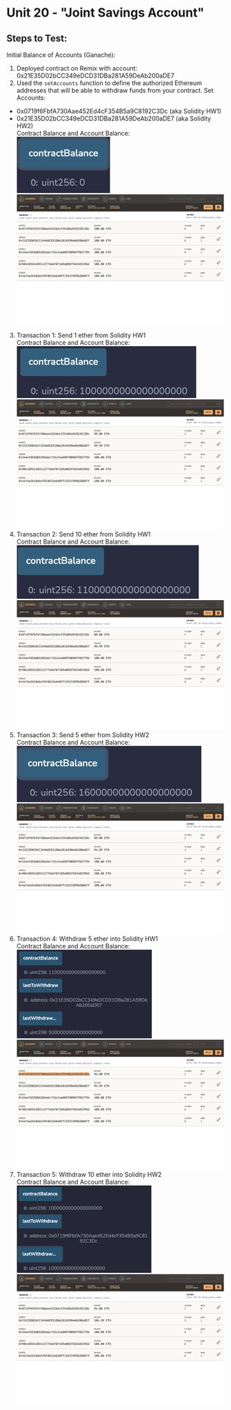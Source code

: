 # Unit 20 - "Joint Savings Account"

## Steps to Test:
Initial Balance of Accounts (Ganache):

1. Deployed contract on Remix with account: 0x21E35D02bCC349eDCD31DBa281A59DeAb200aDE7
2. Used the `setAccounts` function to define the authorized Ethereum addresses that will be able to withdraw funds from your contract.
Set Accounts:
- 0x0719f6FbfA730Aae452Ed4cF354B5a9C8192C3Dc (aka Solidity HW1)
- 0x21E35D02bCC349eDCD31DBa281A59DeAb200aDE7 (aka Solidity HW2)</br>
Contract Balance and Account Balance:</br>
![Execution_Results/InitialContractBal0.png](Execution_Results/InitialContractBal0.png) 
![Execution_Results/InitialAcctBal.png](Execution_Results/InitialAcctBal.png) 
3. Transaction 1: Send 1 ether from Solidity HW1</br>
Contract Balance and Account Balance:</br>
![Execution_Results/ContractBalAfter1ETH.png](Execution_Results/ContractBalAfter1ETH.png) 
![Execution_Results/AcctBalAfter1ETH.png](Execution_Results/AcctBalAfter1ETH.png) 
4. Transaction 2: Send 10 ether from Solidity HW1</br>
Contract Balance and Account Balance:</br>
![Execution_Results/ContractBalAfter1ETH.png](Execution_Results/ContractBalAfter10ETH.png) 
![Execution_Results/AcctBalAfter1ETH.png](Execution_Results/AcctBalAfter10ETH.png) 
5. Transaction 3: Send 5 ether from Solidity HW2</br>
Contract Balance and Account Balance:</br>
![Execution_Results/ContractBalAfter5ETH.png](Execution_Results/ContractBalAfter5ETH.png) 
![Execution_Results/AcctBalAfter5ETH.png](Execution_Results/AcctBalAfter5ETH.png) 
6. Transaction 4: Withdraw 5 ether into Solidity HW1</br>
Contract Balance and Account Balance:</br>
![Execution_Results/AcctBalAfterWithdraw5ETH.png](Execution_Results/ContractBalAfterWithdraw5ETH.png) 
![Execution_Results/AcctBalAfterWithdraw5ETH.png](Execution_Results/AcctBalAfterWithdraw5ETH.png) 
7. Transaction 5: Withdraw 10 ether into Solidity HW2</br>
Contract Balance and Account Balance:</br>
![Execution_Results/ContractBalAfter1ETH.png](Execution_Results/ContractBalAfterWithdraw10ETH.png) 
![Execution_Results/AcctBalAfterWithdraw5ETH.png](Execution_Results/AcctBalAfterWithdraw10ETH.png) 